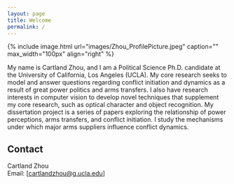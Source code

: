```yaml
---
layout: page
title: Welcome
permalink: /
---
```


{% include image.html url="images/Zhou_ProfilePicture.jpeg" caption="" max_width="100px" align="right" %}

My name is Cartland Zhou, and I am a Political Science Ph.D. candidate at the University of California, Los Angeles (UCLA). My core research seeks to model and answer questions regarding conflict initiation and dynamics as a result of great power politics and arms transfers. I also have research interests in computer vision to develop novel techniques that supplement my core research, such as optical character and object recognition.
My dissertation project is a series of papers exploring the relationship of power perceptions, arms transfers, and conflict initiation. I study the mechanisms under which major arms suppliers influence conflict dynamics.

## Contact

Cartland Zhou <br />
Email: [cartlandzhou@g.ucla.edu]


[Website]: https://cartlandzhou.com
[Email]: cartlandzhou@g.ucla.edu
